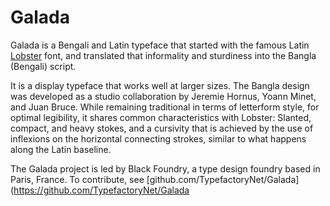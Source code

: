 # Galada

Galada is a Bengali and Latin typeface that started with the famous Latin [Lobster](https://www.google.com/fonts/specimen/Lobster) font, and translated that informality and sturdiness into the Bangla (Bengali) script.

It is a display typeface that works well at larger sizes.
The Bangla design was developed as a studio collaboration by Jeremie Hornus, Yoann Minet, and Juan Bruce. 
While remaining traditional in terms of letterform style, for optimal legibility, it shares common characteristics with Lobster: 
Slanted, compact, and heavy stokes, and a cursivity that is achieved by the use of inflexions on the horizontal connecting strokes, similar to what happens along the Latin baseline. 

The Galada project is led by Black Foundry, a type design foundry based in Paris, France. 
To contribute, see [github.com/TypefactoryNet/Galada](https://github.com/TypefactoryNet/Galada
